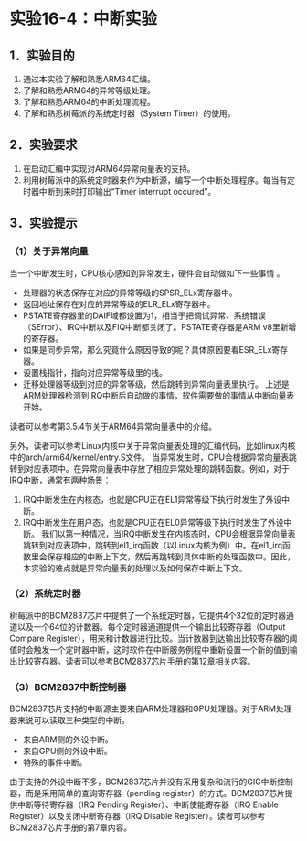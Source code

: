 # 实验16-4：中断实验
## 1．实验目的
1)	通过本实验了解和熟悉ARM64汇编。
2)	了解和熟悉ARM64的异常等级处理。
3)	了解和熟悉ARM64的中断处理流程。
4)	了解和熟悉树莓派的系统定时器（System Timer）的使用。
## 2．实验要求
1. 在启动汇编中实现对ARM64异常向量表的支持。
2. 利用树莓派中的系统定时器来作为中断源，编写一个中断处理程序。每当有定时器中断到来时打印输出“Timer interrupt occured”。
## 3．实验提示
### （1）关于异常向量
当一个中断发生时，CPU核心感知到异常发生，硬件会自动做如下一些事情 。
* 处理器的状态保存在对应的异常等级的SPSR_ELx寄存器中。
* 返回地址保存在对应的异常等级的ELR_ELx寄存器中。
* PSTATE寄存器里的DAIF域都设置为1，相当于把调试异常、系统错误（SError）、IRQ中断以及FIQ中断都关闭了。PSTATE寄存器是ARM v8里新增的寄存器。
* 如果是同步异常，那么究竟什么原因导致的呢？具体原因要看ESR_ELx寄存器。
* 设置栈指针，指向对应异常等级里的栈。
* 迁移处理器等级到对应的异常等级，然后跳转到异常向量表里执行。
上述是ARM处理器检测到IRQ中断后自动做的事情，软件需要做的事情从中断向量表开始。

读者可以参考第3.5.4节关于ARM64异常向量表中的介绍。

另外，读者可以参考Linux内核中关于异常向量表处理的汇编代码，比如linux内核中的arch/arm64/kernel/entry.S文件。
当异常发生时，CPU会根据异常向量表跳转到对应表项中。在异常向量表中存放了相应异常处理的跳转函数。例如，对于IRQ中断，通常有两种场景：
1.	IRQ中断发生在内核态，也就是CPU正在EL1异常等级下执行时发生了外设中断。
2.	IRQ中断发生在用户态，也就是CPU正在EL0异常等级下执行时发生了外设中断。
我们以第一种情况，当IRQ中断发生在内核态时，CPU会根据异常向量表跳转到对应表项中，跳转到el1_irq函数（以Linux内核为例）中。在el1_irq函数里会保存相应的中断上下文，然后再跳转到具体中断的处理函数中。因此，本实验的难点就是异常向量表的处理以及如何保存中断上下文。

### （2）系统定时器
树莓派中的BCM2837芯片中提供了一个系统定时器，它提供4个32位的定时器通道以及一个64位的计数器。每个定时器通道提供一个输出比较寄存器（Output Compare Register），用来和计数器进行比较。当计数器到达输出比较寄存器的阈值时会触发一个定时器中断，这时软件在中断服务例程中重新设置一个新的值到输出比较寄存器。读者可以参考BCM2837芯片手册的第12章相关内容。

### （3）BCM2837中断控制器
BCM2837芯片支持的中断源主要来自ARM处理器和GPU处理器。对于ARM处理器来说可以读取三种类型的中断。
* 来自ARM侧的外设中断。
* 来自GPU侧的外设中断。
* 特殊的事件中断。

由于支持的外设中断不多，BCM2837芯片并没有采用复杂和流行的GIC中断控制器，而是采用简单的查询寄存器（pending register）的方式。BCM2837芯片提供中断等待寄存器（IRQ Pending Register）、中断使能寄存器（IRQ Enable Register）以及关闭中断寄存器（IRQ Disable Register）。读者可以参考BCM2837芯片手册的第7章内容。
